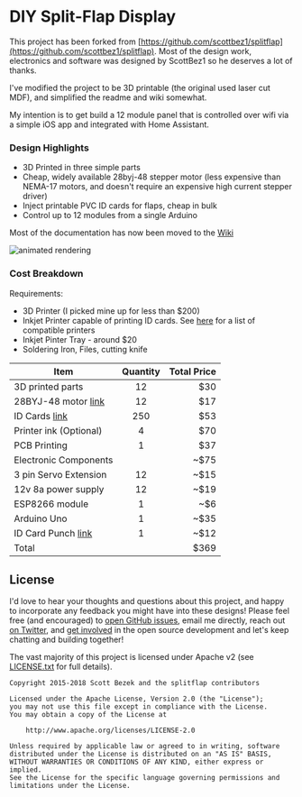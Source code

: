 # DIY Split-Flap Display

This project has been forked from [https://github.com/scottbez1/splitflap](https://github.com/scottbez1/splitflap). Most of the design work, electronics and software was designed by ScottBez1 so he deserves a lot of thanks.

I've modified the project to be 3D printable (the original used laser cut MDF), and simplified the readme and wiki somewhat.

My intention is to get build a 12 module panel that is controlled over wifi via a simple iOS app and integrated with Home Assistant.

### Design Highlights ###
* 3D Printed in three simple parts
* Cheap, widely available 28byj-48 stepper motor (less expensive than NEMA-17 motors, and doesn't require an expensive high current stepper driver)
* Inject printable PVC ID cards for flaps, cheap in bulk
* Control up to 12 modules from a single Arduino

Most of the documentation has now been moved to the [Wiki](https://github.com/NilSkilz/splitflap/wiki)


![animated rendering](https://github.com/NilSkilz/splitflap/blob/master/docs/animation.gif)


### Cost Breakdown ###

Requirements:
- 3D Printer (I picked mine up for less than $200)
- Inkjet Printer capable of printing ID cards. See [here](https://brainstormidsupply.com/inkjet-id-cards/kits-cards-trays) for a list of compatible printers
- Inkjet Pinter Tray - around $20
- Soldering Iron, Files, cutting knife

| Item        | Quantity           | Total Price  |
| ------------- |:-------------:| -----:|
| 3D printed parts     | 12 | $30 |
| 28BYJ-48 motor [link](https://www.aliexpress.com/item/10PCS-LOT-28BYJ-48-Lead-25cm-Stepper-Motor-DC-5V-4-Phase-Step-Motor-Reduction-Newest/32602045093.html?spm=a2g0s.9042311.0.0.37e84c4dhdhRja)    | 12      |   $17 |
| ID Cards [link](https://www.amazon.co.uk/gp/product/B07C3LLKK9/ref=oh_aui_detailpage_o02_s00?ie=UTF8&psc=1) | 250      |    $53 |
| Printer ink (Optional) | 4      |    $70 | (only needed if printing white text on black background)
| PCB Printing | 1      |    $37 |
| Electronic Components |      |    ~$75 | (Could be cheaper ordering certain things from China)
| 3 pin Servo Extension | 12     |    ~$15 |
| 12v 8a power supply | 12     |    ~$19 |
| ESP8266 module | 1     |    ~$6 |
| Arduino Uno | 1     |    ~$35 |
| ID Card Punch [link](https://www.amazon.co.uk/gp/product/B01C3ZXAQ0/ref=oh_aui_detailpage_o04_s00?ie=UTF8&psc=1)| 1     |    ~$12 |
| Total | | $369 |





## License ##
I'd love to hear your thoughts and questions about this project, and happy to incorporate any feedback you might have into these designs! Please feel free (and encouraged) to [open GitHub issues](https://github.com/scottbez1/splitflap/issues/new), email me directly, reach out [on Twitter](https://twitter.com/scottbez1), and [get involved](https://github.com/scottbez1/splitflap/pulls) in the open source development and let's keep chatting and building together!

The vast majority of this project is licensed under Apache v2 (see [LICENSE.txt](LICENSE.txt) for full details).

    Copyright 2015-2018 Scott Bezek and the splitflap contributors

    Licensed under the Apache License, Version 2.0 (the "License");
    you may not use this file except in compliance with the License.
    You may obtain a copy of the License at

        http://www.apache.org/licenses/LICENSE-2.0

    Unless required by applicable law or agreed to in writing, software
    distributed under the License is distributed on an "AS IS" BASIS,
    WITHOUT WARRANTIES OR CONDITIONS OF ANY KIND, either express or implied.
    See the License for the specific language governing permissions and
    limitations under the License.
